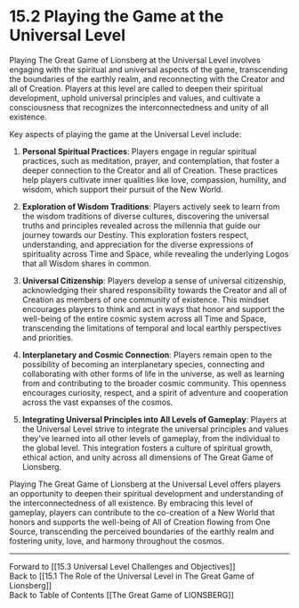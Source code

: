 # 15.2 Playing the Game at the Universal Level

Playing The Great Game of Lionsberg at the Universal Level involves engaging with the spiritual and universal aspects of the game, transcending the boundaries of the earthly realm, and reconnecting with the Creator and all of Creation. Players at this level are called to deepen their spiritual development, uphold universal principles and values, and cultivate a consciousness that recognizes the interconnectedness and unity of all existence.

Key aspects of playing the game at the Universal Level include:

1.  **Personal Spiritual Practices**: Players engage in regular spiritual practices, such as meditation, prayer, and contemplation, that foster a deeper connection to the Creator and all of Creation. These practices help players cultivate inner qualities like love, compassion, humility, and wisdom, which support their pursuit of the New World.
    
2.  **Exploration of Wisdom Traditions**: Players actively seek to learn from the wisdom traditions of diverse cultures, discovering the universal truths and principles revealed across the millennia that guide our journey towards our Destiny. This exploration fosters respect, understanding, and appreciation for the diverse expressions of spirituality across Time and Space, while revealing the underlying Logos that all Wisdom shares in common. 
    
3.  **Universal Citizenship**: Players develop a sense of universal citizenship, acknowledging their shared responsibility towards the Creator and all of Creation as members of one community of existence. This mindset encourages players to think and act in ways that honor and support the well-being of the entire cosmic system across all Time and Space, transcending the limitations of temporal and local earthly perspectives and priorities.
    
4.  **Interplanetary and Cosmic Connection**: Players remain open to the possibility of becoming an interplanetary species, connecting and collaborating with other forms of life in the universe, as well as learning from and contributing to the broader cosmic community. This openness encourages curiosity, respect, and a spirit of adventure and cooperation across the vast expanses of the cosmos.
    
5.  **Integrating Universal Principles into All Levels of Gameplay**: Players at the Universal Level strive to integrate the universal principles and values they've learned into all other levels of gameplay, from the individual to the global level. This integration fosters a culture of spiritual growth, ethical action, and unity across all dimensions of The Great Game of Lionsberg.
    

Playing The Great Game of Lionsberg at the Universal Level offers players an opportunity to deepen their spiritual development and understanding of the interconnectedness of all existence. By embracing this level of gameplay, players can contribute to the co-creation of a New World that honors and supports the well-being of All of Creation flowing from One Source, transcending the perceived boundaries of the earthly realm and fostering unity, love, and harmony throughout the cosmos.

____

Forward to [[15.3 Universal Level Challenges and Objectives]]    
Back to [[15.1 The Role of the Universal Level in The Great Game of Lionsberg]]  
Back to Table of Contents [[The Great Game of LIONSBERG]]  
